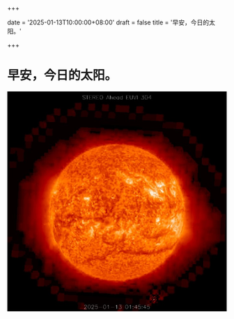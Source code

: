 +++

date = '2025-01-13T10:00:00+08:00'
draft = false
title = '早安，今日的太阳。'

+++



# 早安，今日的太阳。 

![](sun.jpg)
